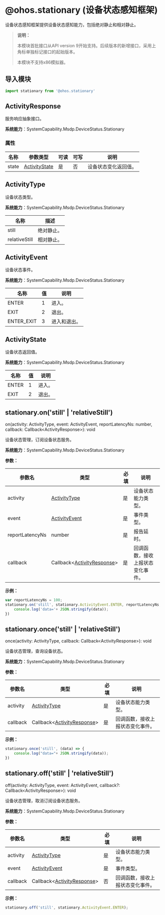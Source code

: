# @ohos.stationary (设备状态感知框架)

设备状态感知框架提供设备状态感知能力，包括绝对静止和相对静止。

> **说明：**
>
> 本模块首批接口从API version 9开始支持。后续版本的新增接口，采用上角标单独标记接口的起始版本。
>
> 本模块不支持x86模拟器。

## 导入模块

```js
import stationary from '@ohos.stationary'
```

## ActivityResponse

服务响应抽象接口。

**系统能力**：SystemCapability.Msdp.DeviceStatus.Stationary

### 属性

| 名称 | 参数类型 | 可读 | 可写 | 说明 |
| -------- | -------- | -------- | -------- | -------- |
| state | [ActivityState](#activitystate) | 是 | 否 | 设备状态变化返回值。 |

## ActivityType

设备状态类型。

**系统能力**：SystemCapability.Msdp.DeviceStatus.Stationary

| 名称 | 描述 |
| -------- | -------- |
| still | 绝对静止。 |
| relativeStill | 相对静止。 |

## ActivityEvent

设备状态事件。

**系统能力**：SystemCapability.Msdp.DeviceStatus.Stationary

| 名称                            | 值    | 说明                                       |
| ------------------------------ | ---- | ---------------------------------------- |
| ENTER         | 1    | 进入。   |
| EXIT | 2   | 退出。 |
| ENTER_EXIT | 3   | 进入和退出。 |

## ActivityState

设备状态返回值。

**系统能力**：SystemCapability.Msdp.DeviceStatus.Stationary

| 名称                             | 值    | 说明                                       |
| ------------------------------ | ---- | ---------------------------------------- |
| ENTER         | 1    | 进入。   |
| EXIT | 2   | 退出。 |

## stationary.on('still' | 'relativeStill')

on(activity: ActivityType, event: ActivityEvent, reportLatencyNs: number, callback: Callback&lt;ActivityResponse&gt;): void

设备状态管理，订阅设备状态服务。

**系统能力**：SystemCapability.Msdp.DeviceStatus.Stationary

**参数：**

| 参数名                  | 类型                                               | 必填 | 说明                          |
| -------------------- | -------------------------------------------------- | ---- | ---------------------------- |
| activity  | [ActivityType](#activitytype)  | 是   | 设备状态能力类型。              |
| event  | [ActivityEvent](#activityevent)  | 是   | 事件类型。              |
| reportLatencyNs  | number  | 是   | 报告延时。              |
| callback             | Callback<[ActivityResponse](#activityresponse)\>  | 是   | 回调函数，接收上报状态变化事件。    |

**示例：**

```js
var reportLatencyNs = 100;
stationary.on('still', stationary.ActivityEvent.ENTER, reportLatencyNs, (data) => {
    console.log('data='+ JSON.stringify(data));
})
```

## stationary.once('still' | 'relativeStill')

once(activity: ActivityType, callback: Callback&lt;ActivityResponse&gt;): void

设备状态管理，查询设备状态。

**系统能力**：SystemCapability.Msdp.DeviceStatus.Stationary

**参数：**

| 参数名                  | 类型                                               | 必填 | 说明                          |
| -------------------- | -------------------------------------------------- | ---- | ---------------------------- |
| activity  | [ActivityType](#activitytype)  | 是   | 设备状态能力类型。              |
| callback             | Callback<[ActivityResponse](#activityresponse)\>  | 是   | 回调函数，接收上报状态变化事件。    |

**示例：**

```js
stationary.once('still', (data) => {
    console.log("data="+ JSON.stringify(data));
})
```

## stationary.off('still' | 'relativeStill')

off(activity: ActivityType, event: ActivityEvent, callback?: Callback&lt;ActivityResponse&gt;): void

设备状态管理，取消订阅设备状态服务。

**系统能力**：SystemCapability.Msdp.DeviceStatus.Stationary

**参数：**

| 参数名                  | 类型                                               | 必填 | 说明                          |
| -------------------- | -------------------------------------------------- | ---- | ---------------------------- |
| activity  | [ActivityType](#activitytype)  | 是   | 设备状态能力类型。              |
| event  | [ActivityEvent](#activityevent)  | 是   | 事件类型。              |
| callback             | Callback<[ActivityResponse](#activityresponse)\>  | 否   | 回调函数，接收上报状态变化事件。    |

**示例：**

```js
stationary.off('still', stationary.ActivityEvent.ENTER);
```
